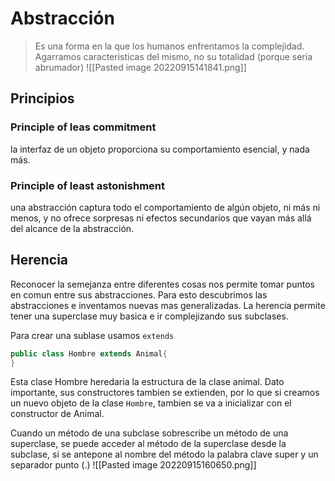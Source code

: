 # Abstracción
> Es una forma en la que los humanos enfrentamos la complejidad. Agarramos caracteristicas del mismo, no su totalidad (porque sería abrumador)
![[Pasted image 20220915141841.png]]

## Principios

### Principle of leas commitment
la interfaz de un objeto proporciona su comportamiento esencial, y nada más.

### Principle of least astonishment
una abstracción captura todo el comportamiento de algún objeto, ni más ni menos, y no ofrece sorpresas ni efectos secundarios que vayan más allá del alcance de la abstracción.

## Herencia
Reconocer la semejanza entre diferentes cosas nos permite tomar puntos en comun entre sus abstracciones. Para esto descubrimos las abstracciones e inventamos nuevas mas generalizadas. 
La herencia permite tener una superclase muy basica e ir complejizando sus subclases.

Para crear una sublase usamos  `extends`

```java
public class Hombre extends Animal{
}
```
Esta clase Hombre heredaria la estructura de la clase animal.
Dato importante, sus constructores tambien se extienden, por lo que si creamos un nuevo objeto de la clase  `Hombre`, tambien se va a inicializar con el constructor de Animal.

Cuando un método de una subclase sobrescribe un método de una superclase, se puede acceder al método de la superclase desde la subclase, si se antepone al nombre del método la palabra clave super y un separador punto (.)
![[Pasted image 20220915160650.png]]

